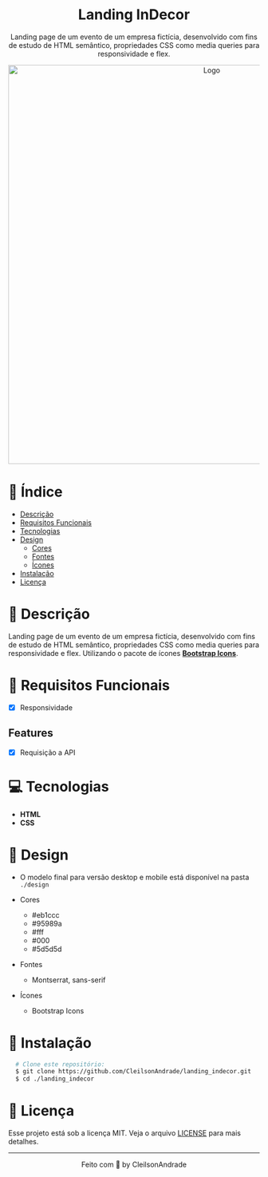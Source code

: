 <div align="center">
  <h1>Landing InDecor</h1>
  <p>Landing page de um evento de um empresa fictícia, desenvolvido com fins de estudo de HTML semântico, propriedades CSS como media queries para responsividade e flex.</p>
  <img src="./design/desktop.gif" alt="Logo" width="800">
</div>

# 📒 Índice
* [Descrição](#descrição)
* [Requisitos Funcionais](#requisitos)
* [Tecnologias](#tecnologias)
* [Design](#design)
  * [Cores](#cores)
  * [Fontes](#fontes)
  * [Ícones](#ícones)
* [Instalação](#instalação)
* [Licença](#licença)

# 📃 <span id="descrição">Descrição</span>
Landing page de um evento de um empresa fictícia, desenvolvido com fins de estudo de HTML semântico, propriedades CSS como media queries para responsividade e flex. Utilizando o pacote de ícones [**Bootstrap Icons**](https://icons.getbootstrap.com/).

# 📌 <span id="requisitos">Requisitos Funcionais</span>
- [x] Responsividade<br>

## Features
- [x] Requisição a API<br>


# 💻 <span id="tecnologias">Tecnologias</span>
- **HTML**
- **CSS**

# 🎨 <span id="design">Design</span>
- O modelo final para versão desktop e mobile está disponível na pasta `./design`

- <span id="cores">Cores<br></span>
  * #eb1ccc<br>
  * #95989a<br>
  * #fff<br>
  * #000<br>
  * #5d5d5d<br>

- <span id="fontes">Fontes<br></span>
  * Montserrat, sans-serif

- <span id="ícones">Ícones<br></span>
  * Bootstrap Icons

# 🚀 <span id="instalação">Instalação</span>
```bash
  # Clone este repositório:
  $ git clone https://github.com/CleilsonAndrade/landing_indecor.git
  $ cd ./landing_indecor
```

# 📝 <span id="licença">Licença</span>
Esse projeto está sob a licença MIT. Veja o arquivo [LICENSE](LICENSE) para mais detalhes.

---

<p align="center">
  Feito com 💜 by CleilsonAndrade
</p>